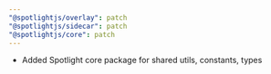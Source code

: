 ```yaml
---
"@spotlightjs/overlay": patch
"@spotlightjs/sidecar": patch
"@spotlightjs/core": patch
---
```


- Added Spotlight core package for shared utils, constants, types

